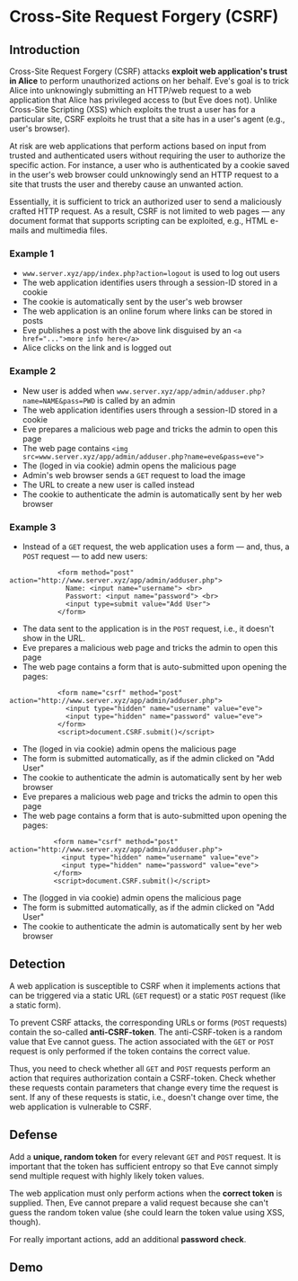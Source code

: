 # Cross-Site Request Forgery (CSRF)

## Introduction
Cross-Site Request Forgery (CSRF) attacks **exploit web application's trust in Alice** to perform unauthorized actions on her behalf. Eve's goal is to trick Alice into unknowingly submitting an HTTP/web request to a web application that Alice has privileged access to (but Eve does not). Unlike Cross-Site Scripting (XSS) which exploits the trust a user has for a particular site, CSRF exploits he trust that a site has in a user's agent (e.g., user's browser).

At risk are web applications that perform actions based on input from trusted and authenticated users without requiring the user to authorize the specific action. For instance, a user who is authenticated by a cookie saved in the user's web browser could unknowingly send an HTTP request to a site that trusts the user and thereby cause an unwanted action.

Essentially, it is sufficient to trick an authorized user to send a maliciously crafted HTTP request. As a result, CSRF is not limited to web pages &mdash; any document format that supports scripting can be exploited, e.g., HTML e-mails and multimedia files.

### Example 1
* `www.server.xyz/app/index.php?action=logout` is used to log out users
* The web application identifies users through a session-ID stored in a cookie
* The cookie is automatically sent by the user's web browser
* The web application is an online forum where links can be stored in posts
* Eve publishes a post with the above link disguised by an `<a href="...">more info here</a>`
* Alice clicks on the link and is logged out

### Example 2
* New user is added when `www.server.xyz/app/admin/adduser.php?name=NAME&pass=PWD` is called by an admin
* The web application identifies users through a session-ID stored in a cookie
* Eve prepares a malicious web page and tricks the admin to open this page
* The web page contains `<img src=www.server.xyz/app/admin/adduser.php?name=eve&pass=eve">`
* The (loged in via cookie) admin opens the malicious page
* Admin's web browser sends a `GET` request to load the image
* The URL to create a new user is called instead
* The cookie to authenticate the admin is automatically sent by her web browser

### Example 3
* Instead of a `GET` request, the web application uses a form &mdash; and, thus, a `POST` request &mdash; to add new users:
```
            <form method="post" action="http://www.server.xyz/app/admin/adduser.php">
              Name: <input name="username"> <br>
              Passwort: <input name="password"> <br>
              <input type=submit value="Add User">
            </form>
```

* The data sent to the application is in the `POST` request, i.e., it doesn't show in the URL. 
* Eve prepares a malicious web page and tricks the admin to open this page
* The web page contains a form that is auto-submitted upon opening the pages:
```
            <form name="csrf" method="post" action="http://www.server.xyz/app/admin/adduser.php">
              <input type="hidden" name="username" value="eve">
              <input type="hidden" name="password" value="eve">
            </form>
            <script>document.CSRF.submit()</script>
 ```
* The (loged in via cookie) admin opens the malicious page
* The form is submitted automatically, as if the admin clicked on "Add User"
* The cookie to authenticate the admin is automatically sent by her web browser
* Eve prepares a malicious web page and tricks the admin to open this page
* The web page contains a form that is auto-submitted upon opening the pages:
 ```
            <form name="csrf" method="post" action="http://www.server.xyz/app/admin/adduser.php">
              <input type="hidden" name="username" value="eve">
              <input type="hidden" name="password" value="eve">
            </form>
            <script>document.CSRF.submit()</script>
```
* The (logged in via cookie) admin opens the malicious page
* The form is submitted automatically, as if the admin clicked on "Add User"
* The cookie to authenticate the admin is automatically sent by her web browser
 
 
## Detection
A web application is susceptible to CSRF when it implements actions that can be triggered via a static URL (`GET` request) or a static `POST` request (like a static form). 

To prevent CSRF attacks, the corresponding URLs or forms (`POST` requests) contain the so-called **anti-CSRF-token**. The anti-CSRF-token is a random value that Eve cannot guess. The action associated with the `GET` or `POST` request is only performed if the token contains the correct value.

Thus, you need to check whether all `GET` and `POST` requests perform an action that requires authorization contain a CSRF-token. Check whether these requests contain parameters that change every time the request is sent. If any of these requests is static, i.e., doesn't change over time, the web application is vulnerable to CSRF.

## Defense
Add a **unique, random token** for every relevant `GET` and `POST` request. It is important that the token has sufficient entropy so that Eve cannot simply send multiple request with highly likely token values.

The web application must only perform actions when the **correct token** is supplied. Then, Eve cannot prepare a valid request because she can't guess the random token value (she could learn the token value using XSS, though).

For really important actions, add an additional **password check**.

## Demo

